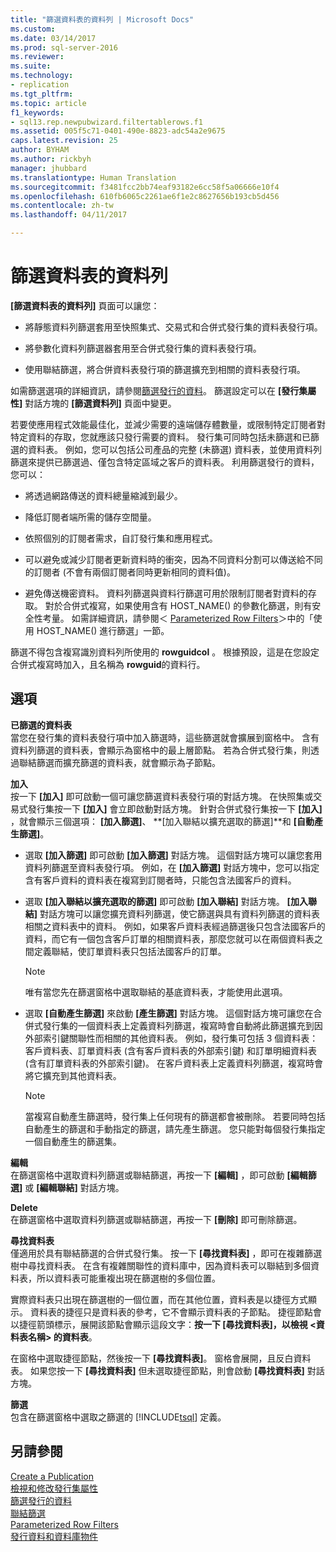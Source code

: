 ```yaml
---
title: "篩選資料表的資料列 | Microsoft Docs"
ms.custom: 
ms.date: 03/14/2017
ms.prod: sql-server-2016
ms.reviewer: 
ms.suite: 
ms.technology:
- replication
ms.tgt_pltfrm: 
ms.topic: article
f1_keywords:
- sql13.rep.newpubwizard.filtertablerows.f1
ms.assetid: 005f5c71-0401-490e-8823-adc54a2e9675
caps.latest.revision: 25
author: BYHAM
ms.author: rickbyh
manager: jhubbard
ms.translationtype: Human Translation
ms.sourcegitcommit: f3481fcc2bb74eaf93182e6cc58f5a06666e10f4
ms.openlocfilehash: 610fb6065c2261ae6f1e2c8627656b193cb5d456
ms.contentlocale: zh-tw
ms.lasthandoff: 04/11/2017

---
```

# <a name="filter-table-rows"></a>篩選資料表的資料列
  **[篩選資料表的資料列]** 頁面可以讓您：  
  
-   將靜態資料列篩選套用至快照集式、交易式和合併式發行集的資料表發行項。  
  
-   將參數化資料列篩選器套用至合併式發行集的資料表發行項。  
  
-   使用聯結篩選，將合併資料表發行項的篩選擴充到相關的資料表發行項。  
  
 如需篩選選項的詳細資訊，請參閱[篩選發行的資料](../../relational-databases/replication/publish/filter-published-data.md)。 篩選設定可以在 **[發行集屬性]** 對話方塊的 **[篩選資料列]** 頁面中變更。  
  
 若要使應用程式效能最佳化，並減少需要的遠端儲存體數量，或限制特定訂閱者對特定資料的存取，您就應該只發行需要的資料。 發行集可同時包括未篩選和已篩選的資料表。 例如，您可以包括公司產品的完整 (未篩選) 資料表，並使用資料列篩選來提供已篩選過、僅包含特定區域之客戶的資料表。 利用篩選發行的資料，您可以：  
  
-   將透過網路傳送的資料總量縮減到最少。  
  
-   降低訂閱者端所需的儲存空間量。  
  
-   依照個別的訂閱者需求，自訂發行集和應用程式。  
  
-   可以避免或減少訂閱者更新資料時的衝突，因為不同資料分割可以傳送給不同的訂閱者 (不會有兩個訂閱者同時更新相同的資料值)。  
  
-   避免傳送機密資料。 資料列篩選與資料行篩選可用於限制訂閱者對資料的存取。 對於合併式複寫，如果使用含有 HOST_NAME() 的參數化篩選，則有安全性考量。 如需詳細資訊，請參閱＜ [Parameterized Row Filters](../../relational-databases/replication/merge/parameterized-filters-parameterized-row-filters.md)＞中的「使用 HOST_NAME() 進行篩選」一節。  
  
 篩選不得包含複寫識別資料列所使用的 **rowguidcol** 。 根據預設，這是在您設定合併式複寫時加入，且名稱為 **rowguid**的資料行。  
  
## <a name="options"></a>選項  
 **已篩選的資料表**  
 當您在發行集的資料表發行項中加入篩選時，這些篩選就會擴展到窗格中。 含有資料列篩選的資料表，會顯示為窗格中的最上層節點。 若為合併式發行集，則透過聯結篩選而擴充篩選的資料表，就會顯示為子節點。  
  
 **加入**  
 按一下 **[加入]** 即可啟動一個可讓您篩選資料表發行項的對話方塊。 在快照集或交易式發行集按一下 **[加入]** 會立即啟動對話方塊。 針對合併式發行集按一下 **[加入]** ，就會顯示三個選項： **[加入篩選]**、 **[加入聯結以擴充選取的篩選]**和 **[自動產生篩選]**。  
  
-   選取 **[加入篩選]** 即可啟動 **[加入篩選]** 對話方塊。 這個對話方塊可以讓您套用資料列篩選至資料表發行項。 例如，在 **[加入篩選]** 對話方塊中，您可以指定含有客戶資料的資料表在複寫到訂閱者時，只能包含法國客戶的資料。  
  
-   選取 **[加入聯結以擴充選取的篩選]** 即可啟動 **[加入聯結]** 對話方塊。 **[加入聯結]** 對話方塊可以讓您擴充資料列篩選，使它篩選與具有資料列篩選的資料表相關之資料表中的資料。 例如，如果客戶資料表經過篩選後只包含法國客戶的資料，而它有一個包含客戶訂單的相關資料表，那麼您就可以在兩個資料表之間定義聯結，使訂單資料表只包括法國客戶的訂單。  
  
    > [!NOTE]  
    >  唯有當您先在篩選窗格中選取聯結的基底資料表，才能使用此選項。  
  
-   選取 **[自動產生篩選]** 來啟動 **[產生篩選]** 對話方塊。 這個對話方塊可讓您在合併式發行集的一個資料表上定義資料列篩選，複寫時會自動將此篩選擴充到因外部索引鍵關聯性而相關的其他資料表。 例如，發行集可包括 3 個資料表：客戶資料表、訂單資料表 (含有客戶資料表的外部索引鍵) 和訂單明細資料表 (含有訂單資料表的外部索引鍵)。 在客戶資料表上定義資料列篩選，複寫時會將它擴充到其他資料表。  
  
    > [!NOTE]  
    >  當複寫自動產生篩選時，發行集上任何現有的篩選都會被刪除。 若要同時包括自動產生的篩選和手動指定的篩選，請先產生篩選。 您只能對每個發行集指定一個自動產生的篩選集。  
  
 **編輯**  
 在篩選窗格中選取資料列篩選或聯結篩選，再按一下 **[編輯]** ，即可啟動 **[編輯篩選]** 或 **[編輯聯結]** 對話方塊。  
  
 **Delete**  
 在篩選窗格中選取資料列篩選或聯結篩選，再按一下 **[刪除]** 即可刪除篩選。  
  
 **尋找資料表**  
 僅適用於具有聯結篩選的合併式發行集。 按一下 **[尋找資料表]** ，即可在複雜篩選樹中尋找資料表。 在含有複雜關聯性的資料庫中，因為資料表可以聯結到多個資料表，所以資料表可能重複出現在篩選樹的多個位置。  
  
 實際資料表只出現在篩選樹的一個位置，而在其他位置，資料表是以捷徑方式顯示。 資料表的捷徑只是資料表的參考，它不會顯示資料表的子節點。 捷徑節點會以捷徑箭頭標示，展開該節點會顯示這段文字：**按一下 [尋找資料表]，以檢視 \<資料表名稱> 的資料表**。  
  
 在窗格中選取捷徑節點，然後按一下 **[尋找資料表]**。 窗格會展開，且反白資料表。 如果您按一下 **[尋找資料表]** 但未選取捷徑節點，則會啟動 **[尋找資料表]** 對話方塊。  
  
 **篩選**  
 包含在篩選窗格中選取之篩選的 [!INCLUDE[tsql](../../includes/tsql-md.md)] 定義。  
  
## <a name="see-also"></a>另請參閱  
 [Create a Publication](../../relational-databases/replication/publish/create-a-publication.md)   
 [檢視和修改發行集屬性](../../relational-databases/replication/publish/view-and-modify-publication-properties.md)   
 [篩選發行的資料](../../relational-databases/replication/publish/filter-published-data.md)   
 [聯結篩選](../../relational-databases/replication/merge/join-filters.md)   
 [Parameterized Row Filters](../../relational-databases/replication/merge/parameterized-filters-parameterized-row-filters.md)   
 [發行資料和資料庫物件](../../relational-databases/replication/publish/publish-data-and-database-objects.md)  
  
  
